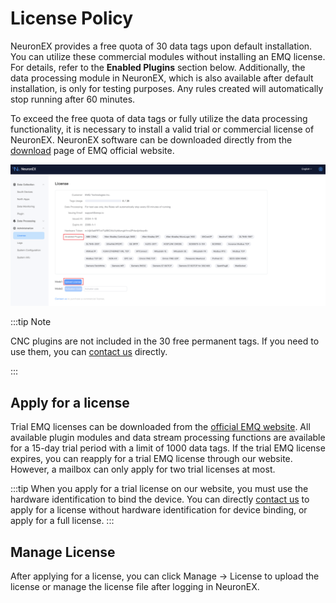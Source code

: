 # License Policy

NeuronEX provides a free quota of 30 data tags upon default installation. You can utilize these commercial modules without installing an EMQ license. For details, refer to the **Enabled Plugins** section below. Additionally, the data processing module in NeuronEX, which is also available after default installation, is only for testing purposes. Any rules created will automatically stop running after 60 minutes.

To exceed the free quota of data tags or fully utilize the data processing functionality, it is necessary to install a valid trial or commercial license of NeuronEX. NeuronEX software can be downloaded directly from the [download](https://www.emqx.com/en/try?product=neuronex) page of EMQ official website.

![license-policy](../_assets/license-policy-en1.png)


:::tip Note

CNC plugins are not included in the 30 free permanent tags. If you need to use them, you can [contact us](https://www.emqx.com/en/contact?product=neuronex) directly.

:::

## Apply for a license

Trial EMQ licenses can be downloaded from the [official EMQ website](https://www.emqx.com/en/contact?product=neuronex). All available plugin modules and data stream processing functions are available for a 15-day trial period with a limit of 1000 data tags. If the trial EMQ license expires, you can reapply for a trial EMQ license through our website. However, a mailbox can only apply for two trial licenses at most.

:::tip
When you apply for a trial license on our website, you must use the hardware identification to bind the device. You can directly [contact us](https://www.emqx.com/en/contact?product=neuronex) to apply for a license without hardware identification for device binding, or apply for a full license.
:::

## Manage License

After applying for a license, you can click Manage -> License to upload the license or manage the license file after logging in NeuronEX.